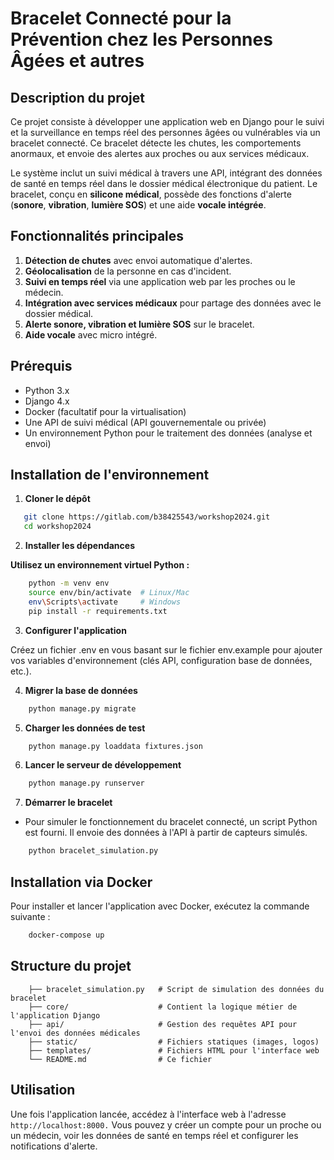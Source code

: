 # **Bracelet Connecté pour la Prévention chez les Personnes Âgées et autres**

## **Description du projet**

Ce projet consiste à développer une application web en Django pour le suivi et la surveillance en temps réel des personnes âgées ou vulnérables via un bracelet connecté. Ce bracelet détecte les chutes, les comportements anormaux, et envoie des alertes aux proches ou aux services médicaux.

Le système inclut un suivi médical à travers une API, intégrant des données de santé en temps réel dans le dossier médical électronique du patient. Le bracelet, conçu en **silicone médical**, possède des fonctions d'alerte (**sonore**, **vibration**, **lumière SOS**) et une aide **vocale intégrée**.

## **Fonctionnalités principales**

1. **Détection de chutes** avec envoi automatique d'alertes.
2. **Géolocalisation** de la personne en cas d'incident.
3. **Suivi en temps réel** via une application web par les proches ou le médecin.
4. **Intégration avec services médicaux** pour partage des données avec le dossier médical.
5. **Alerte sonore, vibration et lumière SOS** sur le bracelet.
6. **Aide vocale** avec micro intégré.

## **Prérequis**

- Python 3.x
- Django 4.x
- Docker (facultatif pour la virtualisation)
- Une API de suivi médical (API gouvernementale ou privée)
- Un environnement Python pour le traitement des données (analyse et envoi)

## **Installation de l'environnement**

1. **Cloner le dépôt**  

```bash
   git clone https://gitlab.com/b38425543/workshop2024.git
   cd workshop2024
 ```

2. **Installer les dépendances**

**Utilisez un environnement virtuel Python :** 

```bash
    python -m venv env
    source env/bin/activate  # Linux/Mac
    env\Scripts\activate     # Windows
    pip install -r requirements.txt
```
   
3. **Configurer l'application**

Créez un fichier .env en vous basant sur le fichier env.example pour ajouter vos variables d'environnement (clés API, configuration base de données, etc.).

4. **Migrer la base de données**

```bash
    python manage.py migrate
```

5. **Charger les données de test**

```bash
    python manage.py loaddata fixtures.json
```

6. **Lancer le serveur de développement**

```bash
    python manage.py runserver
```

7. **Démarrer le bracelet**

- Pour simuler le fonctionnement du bracelet connecté, un script Python est fourni. Il envoie des données à l'API à partir de capteurs simulés.

```bash
    python bracelet_simulation.py
```

## **Installation via Docker**

Pour installer et lancer l'application avec Docker, exécutez la commande suivante :

```bash
    docker-compose up
```

## **Structure du projet**

```
    ├── bracelet_simulation.py   # Script de simulation des données du bracelet
    ├── core/                    # Contient la logique métier de l'application Django
    ├── api/                     # Gestion des requêtes API pour l'envoi des données médicales
    ├── static/                  # Fichiers statiques (images, logos)
    ├── templates/               # Fichiers HTML pour l'interface web
    └── README.md                # Ce fichier
```


## **Utilisation**

Une fois l'application lancée, accédez à l'interface web à l'adresse ```http://localhost:8000.``` Vous pouvez y créer un compte pour un proche ou un médecin, voir les données de santé en temps réel et configurer les notifications d'alerte.